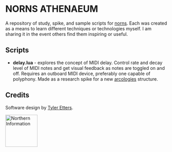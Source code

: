 # NORNS ATHENAEUM

A repository of study, spike, and sample scripts for [norns](https://monome.org/docs/norns/). Each was created as a means to learn different techniques or technologies myself. I am sharing it in the event others find them inspiring or useful.

## Scripts

- **delay.lua** - explores the concept of MIDI delay. Control rate and decay level of MIDI notes and get visual feedback as notes are toggled on and off. Requires an outboard MIDI device, preferably one capable of polyphony. Made as a research spike for a new [arcologies](https://github.com/tyleretters/arcologies) structure.

## Credits

Software design by [Tyler Etters](https://nor.the-rn.info).

<a href="https://nor.the-rn.info"><img src="https://tyleretters.github.io/arcologies-docs/assets/images/northern-information.svg" alt="Northern Information" width="100"/></a>
